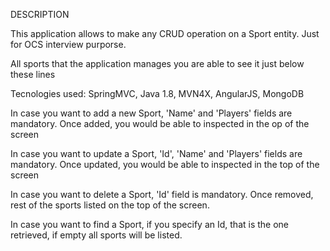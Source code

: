 
DESCRIPTION

This application allows to make any CRUD operation on a Sport entity. Just for OCS interview purporse.

All sports that the application manages you are able to see it just below these lines 

Tecnologies used: SpringMVC, Java 1.8, MVN4X, AngularJS, MongoDB

In case you want to add a new Sport, 'Name' and 'Players' fields are mandatory. Once added, you would be able to inspected in the op of the screen 

In case you want to update a Sport, 'Id', 'Name' and 'Players' fields are mandatory. Once updated, you would be able to inspected in the top of the screen

In case you want to delete a Sport, 'Id' field is mandatory. Once removed, rest of the sports listed on the top of the screen. 

In case you want to find a Sport, if you specify an Id, that is the one retrieved, if empty all sports will be listed.
